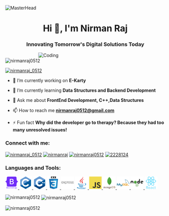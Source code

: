 ![MasterHead](https://previews.123rf.com/images/karpenkoilia/karpenkoilia1703/karpenkoilia170300054/74737038-creative-illustration-of-a-web-banner-for-coding-modern-linear-concept-for-programming.jpg)
<h1 align="center">Hi 👋, I'm Nirman Raj</h1>
<h3 align="center">Innovating Tomorrow's Digital Solutions Today</h3>
<img align="right" alt="Coding" width="400" src="https://cdn.dribbble.com/users/1162077/screenshots/3848914/programmer.gif">

<p align="left"> <img src="https://komarev.com/ghpvc/?username=nirmanraj0512&label=Profile%20views&color=0e75b6&style=flat" alt="nirmanraj0512" /> </p>

<p align="left"> <a href="https://twitter.com/nirmanraj_0512" target="blank"><img src="https://img.shields.io/twitter/follow/nirmanraj_0512?logo=twitter&style=for-the-badge" alt="nirmanraj_0512" /></a> </p>

- 🔭 I’m currently working on **E-Karty**

- 🌱 I’m currently learning **Data Structures and Backend Development**

- 💬 Ask me about **FrontEnd Development, C++,Data Structures**

- 📫 How to reach me **nirmanraj0512@gmail.com**

- ⚡ Fun fact **Why did the developer go to therapy? Because they had too many unresolved issues!**

<h3 align="left">Connect with me:</h3>
<p align="left">
<a href="https://twitter.com/nirmanraj_0512" target="blank"><img align="center" src="https://raw.githubusercontent.com/rahuldkjain/github-profile-readme-generator/master/src/images/icons/Social/twitter.svg" alt="nirmanraj_0512" height="30" width="40" /></a>
<a href="https://linkedin.com/in/nirmanraj" target="blank"><img align="center" src="https://raw.githubusercontent.com/rahuldkjain/github-profile-readme-generator/master/src/images/icons/Social/linked-in-alt.svg" alt="nirmanraj" height="30" width="40" /></a>
<a href="https://instagram.com/nirmanraj0512" target="blank"><img align="center" src="https://raw.githubusercontent.com/rahuldkjain/github-profile-readme-generator/master/src/images/icons/Social/instagram.svg" alt="nirmanraj0512" height="30" width="40" /></a>
<a href="https://www.leetcode.com/2228124" target="blank"><img align="center" src="https://raw.githubusercontent.com/rahuldkjain/github-profile-readme-generator/master/src/images/icons/Social/leet-code.svg" alt="2228124" height="30" width="40" /></a>
</p>

<h3 align="left">Languages and Tools:</h3>
<p align="left"> <a href="https://getbootstrap.com" target="_blank" rel="noreferrer"> <img src="https://raw.githubusercontent.com/devicons/devicon/master/icons/bootstrap/bootstrap-plain-wordmark.svg" alt="bootstrap" width="40" height="40"/> </a> <a href="https://www.cprogramming.com/" target="_blank" rel="noreferrer"> <img src="https://raw.githubusercontent.com/devicons/devicon/master/icons/c/c-original.svg" alt="c" width="40" height="40"/> </a> <a href="https://www.w3schools.com/cpp/" target="_blank" rel="noreferrer"> <img src="https://raw.githubusercontent.com/devicons/devicon/master/icons/cplusplus/cplusplus-original.svg" alt="cplusplus" width="40" height="40"/> </a> <a href="https://www.w3schools.com/css/" target="_blank" rel="noreferrer"> <img src="https://raw.githubusercontent.com/devicons/devicon/master/icons/css3/css3-original-wordmark.svg" alt="css3" width="40" height="40"/> </a> <a href="https://expressjs.com" target="_blank" rel="noreferrer"> <img src="https://raw.githubusercontent.com/devicons/devicon/master/icons/express/express-original-wordmark.svg" alt="express" width="40" height="40"/> </a> <a href="https://www.java.com" target="_blank" rel="noreferrer"> <img src="https://raw.githubusercontent.com/devicons/devicon/master/icons/java/java-original.svg" alt="java" width="40" height="40"/> </a> <a href="https://developer.mozilla.org/en-US/docs/Web/JavaScript" target="_blank" rel="noreferrer"> <img src="https://raw.githubusercontent.com/devicons/devicon/master/icons/javascript/javascript-original.svg" alt="javascript" width="40" height="40"/> </a> <a href="https://www.mongodb.com/" target="_blank" rel="noreferrer"> <img src="https://raw.githubusercontent.com/devicons/devicon/master/icons/mongodb/mongodb-original-wordmark.svg" alt="mongodb" width="40" height="40"/> </a> <a href="https://www.mysql.com/" target="_blank" rel="noreferrer"> <img src="https://raw.githubusercontent.com/devicons/devicon/master/icons/mysql/mysql-original-wordmark.svg" alt="mysql" width="40" height="40"/> </a> <a href="https://nodejs.org" target="_blank" rel="noreferrer"> <img src="https://raw.githubusercontent.com/devicons/devicon/master/icons/nodejs/nodejs-original-wordmark.svg" alt="nodejs" width="40" height="40"/> </a> <a href="https://reactjs.org/" target="_blank" rel="noreferrer"> <img src="https://raw.githubusercontent.com/devicons/devicon/master/icons/react/react-original-wordmark.svg" alt="react" width="40" height="40"/> </a> </p>

<p><img align="left" src="https://github-readme-stats.vercel.app/api/top-langs?username=nirmanraj0512&show_icons=true&locale=en&layout=compact" alt="nirmanraj0512" /></p>

<p>&nbsp;<img align="center" src="https://github-readme-stats.vercel.app/api?username=nirmanraj0512&show_icons=true&locale=en" alt="nirmanraj0512" /></p>

<p><img align="center" src="https://github-readme-streak-stats.herokuapp.com/?user=nirmanraj0512&" alt="nirmanraj0512" /></p>

